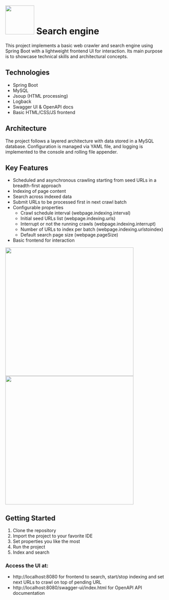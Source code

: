 # <img src="https://github.com/JCodEdd/search-engine/blob/main/src/main/resources/static/img/fullLogo.png" width="90" /> Search engine 
This project implements a basic web crawler and search engine using Spring Boot with a lightweight frontend UI for interaction. 
Its main purpose is to showcase technical skills and architectural concepts.

## Technologies
* Spring Boot
* MySQL
* Jsoup (HTML processing)
* Logback
* Swagger UI & OpenAPI docs
* Basic HTML/CSS/JS frontend

## Architecture
The project follows a layered architecture with data stored in a MySQL database. Configuration is managed via YAML file, and logging 
is implemented to the console and rolling file appender.

## Key Features
* Scheduled and asynchronous crawling starting from seed URLs in a breadth-first approach
* Indexing of page content
* Search across indexed data
* Submit URLs to be processed first in next crawl batch
* Configurable properties
  * Crawl schedule interval (webpage.indexing.interval)
  * Initial seed URLs list (webpage.indexing.urls)
  * Interrupt or not the running crawls (webpage.indexing.interrupt)
  * Number of URLs to index per batch (webpage.indexing.urlstoindex)
  * Default search page size (webpage.pageSize)
* Basic frontend for interaction

<img src="https://github.com/JCodEdd/search-engine/blob/main/src/main/resources/static/img/eddle.png" width="400" /> <img src="https://github.com/JCodEdd/search-engine/blob/main/src/main/resources/static/img/results.png" width="400" />

## Getting Started
1. Clone the repository
2. Import the project to your favorite IDE
3. Set properties you like the most
4. Run the project
5. Index and search
### Access the UI at:
* http://localhost:8080 for frontend to search, start/stop indexing and set next URLs to crawl on top of pending URL
* http://localhost:8080/swagger-ui/index.html for OpenAPI API documentation
